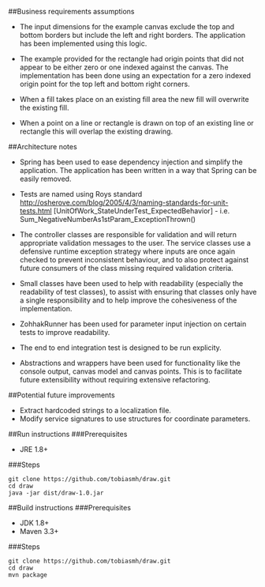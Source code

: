 
##Business requirements assumptions
* The input dimensions for the example canvas exclude the top and bottom borders but include the left and right borders. 
The application has been implemented using this logic. 

* The example provided for the rectangle had origin points that did not appear to be either zero or one indexed against the canvas.
The implementation has been done using an expectation for a zero indexed origin point for the top left and bottom right corners.

* When a fill takes place on an existing fill area the new fill will overwrite the existing fill.

* When a point on a line or rectangle is drawn on top of an existing line or rectangle this will overlap the existing drawing.

##Architecture notes
* Spring has been used to ease dependency injection and simplify the application. The application has been written in a way that Spring can be easily removed. 

* Tests are named using Roys standard http://osherove.com/blog/2005/4/3/naming-standards-for-unit-tests.html
[UnitOfWork_StateUnderTest_ExpectedBehavior] - i.e. Sum_NegativeNumberAs1stParam_ExceptionThrown()

* The controller classes are responsible for validation and will return appropriate validation messages to the user.
The service classes use a defensive runtime exception strategy where inputs are once again checked to prevent inconsistent behaviour, 
and to also protect against future consumers of the class missing required validation criteria.

* Small classes have been used to help with readability (especially the readability of test classes), 
to assist with ensuring that classes only have a single responsibility and to help improve the cohesiveness of the implementation.

* ZohhakRunner has been used for parameter input injection on certain tests to improve readability.

* The end to end integration test is designed to be run explicity.

* Abstractions and wrappers have been used for functionality like the console output, canvas model and canvas points.
 This is to facilitate future extensibility without requiring extensive refactoring.


##Potential future improvements
* Extract hardcoded strings to a localization file.
* Modify service signatures to use structures for coordinate parameters.

##Run instructions
###Prerequisites
* JRE 1.8+

###Steps
```
git clone https://github.com/tobiasmh/draw.git
cd draw
java -jar dist/draw-1.0.jar
```
 
##Build instructions
###Prerequisites
* JDK 1.8+
* Maven 3.3+

###Steps
```
git clone https://github.com/tobiasmh/draw.git
cd draw
mvn package
```
